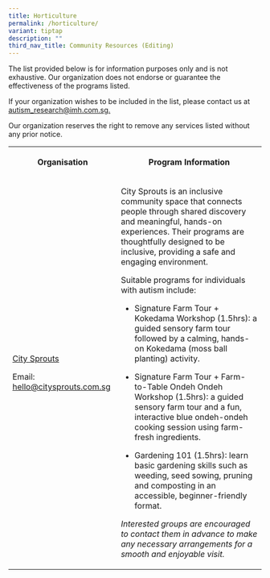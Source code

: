 ```yaml
---
title: Horticulture
permalink: /horticulture/
variant: tiptap
description: ""
third_nav_title: Community Resources (Editing)
---
```

<p>The list provided below is for information purposes only and is not exhaustive.
Our organization does not endorse or guarantee the effectiveness of the
programs listed.</p>
<p>If your organization wishes to be included in the list, please contact
us at <a href="mailto:autism_research@imh.com.sg" rel="noopener noreferrer nofollow" target="_blank">autism_research@imh.com.sg.</a>
</p>
<p>Our organization reserves the right to remove any services listed without
any prior notice.</p>
<table style="minWidth: 50px">
<colgroup>
<col>
<col>
</colgroup>
<tbody>
<tr>
<th rowspan="1" colspan="1">
<p>Organisation</p>
</th>
<th rowspan="1" colspan="1">
<p>Program Information</p>
</th>
</tr>
<tr>
<td rowspan="1" colspan="1">
<p><a href="https://citysprouts.com.sg/" rel="noopener nofollow" target="_blank">City Sprouts</a>
</p>
<p></p>
<p>Email: <a href="mailto:hello@citysprouts.com.sg" rel="noopener noreferrer nofollow" target="_blank">hello@citysprouts.com.sg</a>
</p>
<p></p>
<p></p>
</td>
<td rowspan="1" colspan="1">
<p>City Sprouts is an inclusive community space that connects people through
shared discovery and meaningful, hands-on experiences. Their programs are
thoughtfully designed to be inclusive, providing a safe and engaging environment.</p>
<p></p>
<p>Suitable programs for individuals with autism include:</p>
<ul data-tight="true" class="tight">
<li>
<p>Signature Farm Tour + Kokedama Workshop (1.5hrs): a guided sensory farm
tour followed by a calming, hands-on Kokedama (moss ball planting) activity.</p>
</li>
<li>
<p>Signature Farm Tour + Farm-to-Table Ondeh Ondeh Workshop (1.5hrs): a guided
sensory farm tour and a fun, interactive blue ondeh-ondeh cooking session
using farm-fresh ingredients.</p>
</li>
<li>
<p>Gardening 101 (1.5hrs): learn basic gardening skills such as weeding,
seed sowing, pruning and composting in an accessible, beginner-friendly
format.</p>
</li>
</ul>
<p></p>
<p><em>Interested groups are encouraged to contact them in advance to make any necessary arrangements for a smooth and enjoyable visit.</em>
</p>
</td>
</tr>
</tbody>
</table>
<p></p>